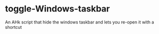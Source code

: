 # toggle-Windows-taskbar
An AHk script that hide the windows taskbar and lets you re-open it with a shortcut
